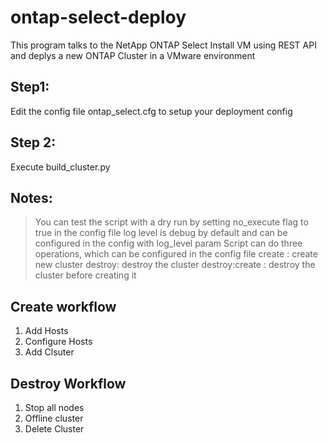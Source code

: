 # ontap-select-deploy
This program talks to the NetApp ONTAP Select Install VM using REST API and deplys a new ONTAP Cluster in a VMware environment
## Step1:
Edit the config file ontap_select.cfg to setup your deployment config
## Step 2:
Execute build_cluster.py

## Notes:
>You can test the script with a dry run by setting no_execute flag to true in the config file
>log level is debug by default and can be configured in the config with log_level param
> Script can do three operations, which can be configured in the config file
  >create : create new cluster
  >destroy: destroy the cluster
  >destroy:create : destroy the cluster before creating it

## Create workflow
1) Add Hosts
2) Configure Hosts
3) Add Clsuter

## Destroy Workflow
1) Stop all nodes
2) Offline cluster
3) Delete Cluster
